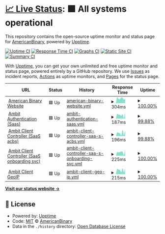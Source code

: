 # [📈 Live Status](https://status.ambit.inc): <!--live status--> **🟩 All systems operational**

This repository contains the open-source uptime monitor and status page for [AmericanBinary](https://www.ambit.inc), powered by [Upptime](https://github.com/upptime/upptime).

[![Uptime CI](https://github.com/AmericanBinary/status.ambit.inc/workflows/Uptime%20CI/badge.svg)](https://github.com/AmericanBinary/status.ambit.inc/actions?query=workflow%3A%22Uptime+CI%22)
[![Response Time CI](https://github.com/AmericanBinary/status.ambit.inc/workflows/Response%20Time%20CI/badge.svg)](https://github.com/AmericanBinary/status.ambit.inc/actions?query=workflow%3A%22Response+Time+CI%22)
[![Graphs CI](https://github.com/AmericanBinary/status.ambit.inc/workflows/Graphs%20CI/badge.svg)](https://github.com/AmericanBinary/status.ambit.inc/actions?query=workflow%3A%22Graphs+CI%22)
[![Static Site CI](https://github.com/AmericanBinary/status.ambit.inc/workflows/Static%20Site%20CI/badge.svg)](https://github.com/AmericanBinary/status.ambit.inc/actions?query=workflow%3A%22Static+Site+CI%22)
[![Summary CI](https://github.com/AmericanBinary/status.ambit.inc/workflows/Summary%20CI/badge.svg)](https://github.com/AmericanBinary/status.ambit.inc/actions?query=workflow%3A%22Summary+CI%22)

With [Upptime](https://upptime.js.org), you can get your own unlimited and free uptime monitor and status page, powered entirely by a GitHub repository. We use [Issues](https://github.com/AmericanBinary/status.ambit.inc/issues) as incident reports, [Actions](https://github.com/AmericanBinary/status.ambit.inc/actions) as uptime monitors, and [Pages](https://status.ambit.inc) for the status page.

<!--start: status pages-->
<!-- This summary is generated by Upptime (https://github.com/upptime/upptime) -->
<!-- Do not edit this manually, your changes will be overwritten -->
<!-- prettier-ignore -->
| URL | Status | History | Response Time | Uptime |
| --- | ------ | ------- | ------------- | ------ |
| <img alt="" src="https://icons.duckduckgo.com/ip3/www.ambit.inc.ico" height="13"> [American Binary Website](https://www.ambit.inc) | 🟩 Up | [american-binary-website.yml](https://github.com/AmericanBinary/status.ambit.inc/commits/HEAD/history/american-binary-website.yml) | <details><summary><img alt="Response time graph" src="./graphs/american-binary-website/response-time-week.png" height="20"> 304ms</summary><br><a href="https://status.ambit.inc/history/american-binary-website"><img alt="Response time 247" src="https://img.shields.io/endpoint?url=https%3A%2F%2Fraw.githubusercontent.com%2FAmericanBinary%2Fstatus.ambit.inc%2FHEAD%2Fapi%2Famerican-binary-website%2Fresponse-time.json"></a><br><a href="https://status.ambit.inc/history/american-binary-website"><img alt="24-hour response time 375" src="https://img.shields.io/endpoint?url=https%3A%2F%2Fraw.githubusercontent.com%2FAmericanBinary%2Fstatus.ambit.inc%2FHEAD%2Fapi%2Famerican-binary-website%2Fresponse-time-day.json"></a><br><a href="https://status.ambit.inc/history/american-binary-website"><img alt="7-day response time 304" src="https://img.shields.io/endpoint?url=https%3A%2F%2Fraw.githubusercontent.com%2FAmericanBinary%2Fstatus.ambit.inc%2FHEAD%2Fapi%2Famerican-binary-website%2Fresponse-time-week.json"></a><br><a href="https://status.ambit.inc/history/american-binary-website"><img alt="30-day response time 320" src="https://img.shields.io/endpoint?url=https%3A%2F%2Fraw.githubusercontent.com%2FAmericanBinary%2Fstatus.ambit.inc%2FHEAD%2Fapi%2Famerican-binary-website%2Fresponse-time-month.json"></a><br><a href="https://status.ambit.inc/history/american-binary-website"><img alt="1-year response time 256" src="https://img.shields.io/endpoint?url=https%3A%2F%2Fraw.githubusercontent.com%2FAmericanBinary%2Fstatus.ambit.inc%2FHEAD%2Fapi%2Famerican-binary-website%2Fresponse-time-year.json"></a></details> | <details><summary><a href="https://status.ambit.inc/history/american-binary-website">100.00%</a></summary><a href="https://status.ambit.inc/history/american-binary-website"><img alt="All-time uptime 100.00%" src="https://img.shields.io/endpoint?url=https%3A%2F%2Fraw.githubusercontent.com%2FAmericanBinary%2Fstatus.ambit.inc%2FHEAD%2Fapi%2Famerican-binary-website%2Fuptime.json"></a><br><a href="https://status.ambit.inc/history/american-binary-website"><img alt="24-hour uptime 100.00%" src="https://img.shields.io/endpoint?url=https%3A%2F%2Fraw.githubusercontent.com%2FAmericanBinary%2Fstatus.ambit.inc%2FHEAD%2Fapi%2Famerican-binary-website%2Fuptime-day.json"></a><br><a href="https://status.ambit.inc/history/american-binary-website"><img alt="7-day uptime 100.00%" src="https://img.shields.io/endpoint?url=https%3A%2F%2Fraw.githubusercontent.com%2FAmericanBinary%2Fstatus.ambit.inc%2FHEAD%2Fapi%2Famerican-binary-website%2Fuptime-week.json"></a><br><a href="https://status.ambit.inc/history/american-binary-website"><img alt="30-day uptime 100.00%" src="https://img.shields.io/endpoint?url=https%3A%2F%2Fraw.githubusercontent.com%2FAmericanBinary%2Fstatus.ambit.inc%2FHEAD%2Fapi%2Famerican-binary-website%2Fuptime-month.json"></a><br><a href="https://status.ambit.inc/history/american-binary-website"><img alt="1-year uptime 100.00%" src="https://img.shields.io/endpoint?url=https%3A%2F%2Fraw.githubusercontent.com%2FAmericanBinary%2Fstatus.ambit.inc%2FHEAD%2Fapi%2Famerican-binary-website%2Fuptime-year.json"></a></details>
| <img alt="" src="https://icons.duckduckgo.com/ip3/auth.infra.cloud.ambit.inc.ico" height="13"> [Ambit Authentication (Saas)](https://auth.infra.cloud.ambit.inc/api/health) | 🟩 Up | [ambit-authentication-saas.yml](https://github.com/AmericanBinary/status.ambit.inc/commits/HEAD/history/ambit-authentication-saas.yml) | <details><summary><img alt="Response time graph" src="./graphs/ambit-authentication-saas/response-time-week.png" height="20"> 187ms</summary><br><a href="https://status.ambit.inc/history/ambit-authentication-saas"><img alt="Response time 268" src="https://img.shields.io/endpoint?url=https%3A%2F%2Fraw.githubusercontent.com%2FAmericanBinary%2Fstatus.ambit.inc%2FHEAD%2Fapi%2Fambit-authentication-saas%2Fresponse-time.json"></a><br><a href="https://status.ambit.inc/history/ambit-authentication-saas"><img alt="24-hour response time 111" src="https://img.shields.io/endpoint?url=https%3A%2F%2Fraw.githubusercontent.com%2FAmericanBinary%2Fstatus.ambit.inc%2FHEAD%2Fapi%2Fambit-authentication-saas%2Fresponse-time-day.json"></a><br><a href="https://status.ambit.inc/history/ambit-authentication-saas"><img alt="7-day response time 187" src="https://img.shields.io/endpoint?url=https%3A%2F%2Fraw.githubusercontent.com%2FAmericanBinary%2Fstatus.ambit.inc%2FHEAD%2Fapi%2Fambit-authentication-saas%2Fresponse-time-week.json"></a><br><a href="https://status.ambit.inc/history/ambit-authentication-saas"><img alt="30-day response time 247" src="https://img.shields.io/endpoint?url=https%3A%2F%2Fraw.githubusercontent.com%2FAmericanBinary%2Fstatus.ambit.inc%2FHEAD%2Fapi%2Fambit-authentication-saas%2Fresponse-time-month.json"></a><br><a href="https://status.ambit.inc/history/ambit-authentication-saas"><img alt="1-year response time 268" src="https://img.shields.io/endpoint?url=https%3A%2F%2Fraw.githubusercontent.com%2FAmericanBinary%2Fstatus.ambit.inc%2FHEAD%2Fapi%2Fambit-authentication-saas%2Fresponse-time-year.json"></a></details> | <details><summary><a href="https://status.ambit.inc/history/ambit-authentication-saas">99.88%</a></summary><a href="https://status.ambit.inc/history/ambit-authentication-saas"><img alt="All-time uptime 99.92%" src="https://img.shields.io/endpoint?url=https%3A%2F%2Fraw.githubusercontent.com%2FAmericanBinary%2Fstatus.ambit.inc%2FHEAD%2Fapi%2Fambit-authentication-saas%2Fuptime.json"></a><br><a href="https://status.ambit.inc/history/ambit-authentication-saas"><img alt="24-hour uptime 99.18%" src="https://img.shields.io/endpoint?url=https%3A%2F%2Fraw.githubusercontent.com%2FAmericanBinary%2Fstatus.ambit.inc%2FHEAD%2Fapi%2Fambit-authentication-saas%2Fuptime-day.json"></a><br><a href="https://status.ambit.inc/history/ambit-authentication-saas"><img alt="7-day uptime 99.88%" src="https://img.shields.io/endpoint?url=https%3A%2F%2Fraw.githubusercontent.com%2FAmericanBinary%2Fstatus.ambit.inc%2FHEAD%2Fapi%2Fambit-authentication-saas%2Fuptime-week.json"></a><br><a href="https://status.ambit.inc/history/ambit-authentication-saas"><img alt="30-day uptime 99.97%" src="https://img.shields.io/endpoint?url=https%3A%2F%2Fraw.githubusercontent.com%2FAmericanBinary%2Fstatus.ambit.inc%2FHEAD%2Fapi%2Fambit-authentication-saas%2Fuptime-month.json"></a><br><a href="https://status.ambit.inc/history/ambit-authentication-saas"><img alt="1-year uptime 99.92%" src="https://img.shields.io/endpoint?url=https%3A%2F%2Fraw.githubusercontent.com%2FAmericanBinary%2Fstatus.ambit.inc%2FHEAD%2Fapi%2Fambit-authentication-saas%2Fuptime-year.json"></a></details>
| <img alt="" src="https://icons.duckduckgo.com/ip3/acbs.infra.cloud.ambit.inc.ico" height="13"> [Ambit Client Controller (SaaS acbs)](https://acbs.infra.cloud.ambit.inc) | 🟩 Up | [ambit-client-controller-saa-s-acbs.yml](https://github.com/AmericanBinary/status.ambit.inc/commits/HEAD/history/ambit-client-controller-saa-s-acbs.yml) | <details><summary><img alt="Response time graph" src="./graphs/ambit-client-controller-saa-s-acbs/response-time-week.png" height="20"> 196ms</summary><br><a href="https://status.ambit.inc/history/ambit-client-controller-saa-s-acbs"><img alt="Response time 243" src="https://img.shields.io/endpoint?url=https%3A%2F%2Fraw.githubusercontent.com%2FAmericanBinary%2Fstatus.ambit.inc%2FHEAD%2Fapi%2Fambit-client-controller-saa-s-acbs%2Fresponse-time.json"></a><br><a href="https://status.ambit.inc/history/ambit-client-controller-saa-s-acbs"><img alt="24-hour response time 76" src="https://img.shields.io/endpoint?url=https%3A%2F%2Fraw.githubusercontent.com%2FAmericanBinary%2Fstatus.ambit.inc%2FHEAD%2Fapi%2Fambit-client-controller-saa-s-acbs%2Fresponse-time-day.json"></a><br><a href="https://status.ambit.inc/history/ambit-client-controller-saa-s-acbs"><img alt="7-day response time 196" src="https://img.shields.io/endpoint?url=https%3A%2F%2Fraw.githubusercontent.com%2FAmericanBinary%2Fstatus.ambit.inc%2FHEAD%2Fapi%2Fambit-client-controller-saa-s-acbs%2Fresponse-time-week.json"></a><br><a href="https://status.ambit.inc/history/ambit-client-controller-saa-s-acbs"><img alt="30-day response time 228" src="https://img.shields.io/endpoint?url=https%3A%2F%2Fraw.githubusercontent.com%2FAmericanBinary%2Fstatus.ambit.inc%2FHEAD%2Fapi%2Fambit-client-controller-saa-s-acbs%2Fresponse-time-month.json"></a><br><a href="https://status.ambit.inc/history/ambit-client-controller-saa-s-acbs"><img alt="1-year response time 243" src="https://img.shields.io/endpoint?url=https%3A%2F%2Fraw.githubusercontent.com%2FAmericanBinary%2Fstatus.ambit.inc%2FHEAD%2Fapi%2Fambit-client-controller-saa-s-acbs%2Fresponse-time-year.json"></a></details> | <details><summary><a href="https://status.ambit.inc/history/ambit-client-controller-saa-s-acbs">99.88%</a></summary><a href="https://status.ambit.inc/history/ambit-client-controller-saa-s-acbs"><img alt="All-time uptime 99.90%" src="https://img.shields.io/endpoint?url=https%3A%2F%2Fraw.githubusercontent.com%2FAmericanBinary%2Fstatus.ambit.inc%2FHEAD%2Fapi%2Fambit-client-controller-saa-s-acbs%2Fuptime.json"></a><br><a href="https://status.ambit.inc/history/ambit-client-controller-saa-s-acbs"><img alt="24-hour uptime 99.18%" src="https://img.shields.io/endpoint?url=https%3A%2F%2Fraw.githubusercontent.com%2FAmericanBinary%2Fstatus.ambit.inc%2FHEAD%2Fapi%2Fambit-client-controller-saa-s-acbs%2Fuptime-day.json"></a><br><a href="https://status.ambit.inc/history/ambit-client-controller-saa-s-acbs"><img alt="7-day uptime 99.88%" src="https://img.shields.io/endpoint?url=https%3A%2F%2Fraw.githubusercontent.com%2FAmericanBinary%2Fstatus.ambit.inc%2FHEAD%2Fapi%2Fambit-client-controller-saa-s-acbs%2Fuptime-week.json"></a><br><a href="https://status.ambit.inc/history/ambit-client-controller-saa-s-acbs"><img alt="30-day uptime 99.97%" src="https://img.shields.io/endpoint?url=https%3A%2F%2Fraw.githubusercontent.com%2FAmericanBinary%2Fstatus.ambit.inc%2FHEAD%2Fapi%2Fambit-client-controller-saa-s-acbs%2Fuptime-month.json"></a><br><a href="https://status.ambit.inc/history/ambit-client-controller-saa-s-acbs"><img alt="1-year uptime 99.90%" src="https://img.shields.io/endpoint?url=https%3A%2F%2Fraw.githubusercontent.com%2FAmericanBinary%2Fstatus.ambit.inc%2FHEAD%2Fapi%2Fambit-client-controller-saa-s-acbs%2Fuptime-year.json"></a></details>
| <img alt="" src="https://icons.duckduckgo.com/ip3/onboarding.infra.cloud.ambit.inc.ico" height="13"> [Ambit Client Controller (SaaS onboarding svc)](https://onboarding.infra.cloud.ambit.inc/v1/health) | 🟩 Up | [ambit-client-controller-saa-s-onboarding-svc.yml](https://github.com/AmericanBinary/status.ambit.inc/commits/HEAD/history/ambit-client-controller-saa-s-onboarding-svc.yml) | <details><summary><img alt="Response time graph" src="./graphs/ambit-client-controller-saa-s-onboarding-svc/response-time-week.png" height="20"> 225ms</summary><br><a href="https://status.ambit.inc/history/ambit-client-controller-saa-s-onboarding-svc"><img alt="Response time 236" src="https://img.shields.io/endpoint?url=https%3A%2F%2Fraw.githubusercontent.com%2FAmericanBinary%2Fstatus.ambit.inc%2FHEAD%2Fapi%2Fambit-client-controller-saa-s-onboarding-svc%2Fresponse-time.json"></a><br><a href="https://status.ambit.inc/history/ambit-client-controller-saa-s-onboarding-svc"><img alt="24-hour response time 178" src="https://img.shields.io/endpoint?url=https%3A%2F%2Fraw.githubusercontent.com%2FAmericanBinary%2Fstatus.ambit.inc%2FHEAD%2Fapi%2Fambit-client-controller-saa-s-onboarding-svc%2Fresponse-time-day.json"></a><br><a href="https://status.ambit.inc/history/ambit-client-controller-saa-s-onboarding-svc"><img alt="7-day response time 225" src="https://img.shields.io/endpoint?url=https%3A%2F%2Fraw.githubusercontent.com%2FAmericanBinary%2Fstatus.ambit.inc%2FHEAD%2Fapi%2Fambit-client-controller-saa-s-onboarding-svc%2Fresponse-time-week.json"></a><br><a href="https://status.ambit.inc/history/ambit-client-controller-saa-s-onboarding-svc"><img alt="30-day response time 249" src="https://img.shields.io/endpoint?url=https%3A%2F%2Fraw.githubusercontent.com%2FAmericanBinary%2Fstatus.ambit.inc%2FHEAD%2Fapi%2Fambit-client-controller-saa-s-onboarding-svc%2Fresponse-time-month.json"></a><br><a href="https://status.ambit.inc/history/ambit-client-controller-saa-s-onboarding-svc"><img alt="1-year response time 236" src="https://img.shields.io/endpoint?url=https%3A%2F%2Fraw.githubusercontent.com%2FAmericanBinary%2Fstatus.ambit.inc%2FHEAD%2Fapi%2Fambit-client-controller-saa-s-onboarding-svc%2Fresponse-time-year.json"></a></details> | <details><summary><a href="https://status.ambit.inc/history/ambit-client-controller-saa-s-onboarding-svc">100.00%</a></summary><a href="https://status.ambit.inc/history/ambit-client-controller-saa-s-onboarding-svc"><img alt="All-time uptime 99.92%" src="https://img.shields.io/endpoint?url=https%3A%2F%2Fraw.githubusercontent.com%2FAmericanBinary%2Fstatus.ambit.inc%2FHEAD%2Fapi%2Fambit-client-controller-saa-s-onboarding-svc%2Fuptime.json"></a><br><a href="https://status.ambit.inc/history/ambit-client-controller-saa-s-onboarding-svc"><img alt="24-hour uptime 100.00%" src="https://img.shields.io/endpoint?url=https%3A%2F%2Fraw.githubusercontent.com%2FAmericanBinary%2Fstatus.ambit.inc%2FHEAD%2Fapi%2Fambit-client-controller-saa-s-onboarding-svc%2Fuptime-day.json"></a><br><a href="https://status.ambit.inc/history/ambit-client-controller-saa-s-onboarding-svc"><img alt="7-day uptime 100.00%" src="https://img.shields.io/endpoint?url=https%3A%2F%2Fraw.githubusercontent.com%2FAmericanBinary%2Fstatus.ambit.inc%2FHEAD%2Fapi%2Fambit-client-controller-saa-s-onboarding-svc%2Fuptime-week.json"></a><br><a href="https://status.ambit.inc/history/ambit-client-controller-saa-s-onboarding-svc"><img alt="30-day uptime 100.00%" src="https://img.shields.io/endpoint?url=https%3A%2F%2Fraw.githubusercontent.com%2FAmericanBinary%2Fstatus.ambit.inc%2FHEAD%2Fapi%2Fambit-client-controller-saa-s-onboarding-svc%2Fuptime-month.json"></a><br><a href="https://status.ambit.inc/history/ambit-client-controller-saa-s-onboarding-svc"><img alt="1-year uptime 99.92%" src="https://img.shields.io/endpoint?url=https%3A%2F%2Fraw.githubusercontent.com%2FAmericanBinary%2Fstatus.ambit.inc%2FHEAD%2Fapi%2Fambit-client-controller-saa-s-onboarding-svc%2Fuptime-year.json"></a></details>
| <img alt="" src="https://icons.duckduckgo.com/ip3/geoip.infra.cloud.ambit.inc.ico" height="13"> [Ambit Client GeoIP](https://geoip.infra.cloud.ambit.inc) | 🟩 Up | [ambit-client-geo-ip.yml](https://github.com/AmericanBinary/status.ambit.inc/commits/HEAD/history/ambit-client-geo-ip.yml) | <details><summary><img alt="Response time graph" src="./graphs/ambit-client-geo-ip/response-time-week.png" height="20"> 215ms</summary><br><a href="https://status.ambit.inc/history/ambit-client-geo-ip"><img alt="Response time 285" src="https://img.shields.io/endpoint?url=https%3A%2F%2Fraw.githubusercontent.com%2FAmericanBinary%2Fstatus.ambit.inc%2FHEAD%2Fapi%2Fambit-client-geo-ip%2Fresponse-time.json"></a><br><a href="https://status.ambit.inc/history/ambit-client-geo-ip"><img alt="24-hour response time 153" src="https://img.shields.io/endpoint?url=https%3A%2F%2Fraw.githubusercontent.com%2FAmericanBinary%2Fstatus.ambit.inc%2FHEAD%2Fapi%2Fambit-client-geo-ip%2Fresponse-time-day.json"></a><br><a href="https://status.ambit.inc/history/ambit-client-geo-ip"><img alt="7-day response time 215" src="https://img.shields.io/endpoint?url=https%3A%2F%2Fraw.githubusercontent.com%2FAmericanBinary%2Fstatus.ambit.inc%2FHEAD%2Fapi%2Fambit-client-geo-ip%2Fresponse-time-week.json"></a><br><a href="https://status.ambit.inc/history/ambit-client-geo-ip"><img alt="30-day response time 243" src="https://img.shields.io/endpoint?url=https%3A%2F%2Fraw.githubusercontent.com%2FAmericanBinary%2Fstatus.ambit.inc%2FHEAD%2Fapi%2Fambit-client-geo-ip%2Fresponse-time-month.json"></a><br><a href="https://status.ambit.inc/history/ambit-client-geo-ip"><img alt="1-year response time 285" src="https://img.shields.io/endpoint?url=https%3A%2F%2Fraw.githubusercontent.com%2FAmericanBinary%2Fstatus.ambit.inc%2FHEAD%2Fapi%2Fambit-client-geo-ip%2Fresponse-time-year.json"></a></details> | <details><summary><a href="https://status.ambit.inc/history/ambit-client-geo-ip">100.00%</a></summary><a href="https://status.ambit.inc/history/ambit-client-geo-ip"><img alt="All-time uptime 96.31%" src="https://img.shields.io/endpoint?url=https%3A%2F%2Fraw.githubusercontent.com%2FAmericanBinary%2Fstatus.ambit.inc%2FHEAD%2Fapi%2Fambit-client-geo-ip%2Fuptime.json"></a><br><a href="https://status.ambit.inc/history/ambit-client-geo-ip"><img alt="24-hour uptime 100.00%" src="https://img.shields.io/endpoint?url=https%3A%2F%2Fraw.githubusercontent.com%2FAmericanBinary%2Fstatus.ambit.inc%2FHEAD%2Fapi%2Fambit-client-geo-ip%2Fuptime-day.json"></a><br><a href="https://status.ambit.inc/history/ambit-client-geo-ip"><img alt="7-day uptime 100.00%" src="https://img.shields.io/endpoint?url=https%3A%2F%2Fraw.githubusercontent.com%2FAmericanBinary%2Fstatus.ambit.inc%2FHEAD%2Fapi%2Fambit-client-geo-ip%2Fuptime-week.json"></a><br><a href="https://status.ambit.inc/history/ambit-client-geo-ip"><img alt="30-day uptime 100.00%" src="https://img.shields.io/endpoint?url=https%3A%2F%2Fraw.githubusercontent.com%2FAmericanBinary%2Fstatus.ambit.inc%2FHEAD%2Fapi%2Fambit-client-geo-ip%2Fuptime-month.json"></a><br><a href="https://status.ambit.inc/history/ambit-client-geo-ip"><img alt="1-year uptime 96.31%" src="https://img.shields.io/endpoint?url=https%3A%2F%2Fraw.githubusercontent.com%2FAmericanBinary%2Fstatus.ambit.inc%2FHEAD%2Fapi%2Fambit-client-geo-ip%2Fuptime-year.json"></a></details>

<!--end: status pages-->

[**Visit our status website →**](https://status.ambit.inc)

## 📄 License

- Powered by: [Upptime](https://github.com/upptime/upptime)
- Code: [MIT](./LICENSE) © [AmericanBinary](https://www.ambit.inc)
- Data in the `./history` directory: [Open Database License](https://opendatacommons.org/licenses/odbl/1-0/)
